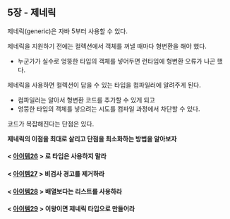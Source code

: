 ## 5장 - 제네릭

제네릭(generic)은 자바 5부터 사용할 수 있다.

제네릭을 지원하기 전에는 컬렉션에서 객체를 꺼낼 때마다 형변환을 해야 했다.

- 누군가가 실수로 엉뚱한 타입의 객체를 넣어두면 런타임에 형변환 오류가 나곤 했다.

제네릭을 사용하면 컬렉션이 담을 수 있는 타입을 컴파일러에 알려주게 된다.

- 컴파일러는 알아서 형변환 코드를 추가할 수 있게 되고
- 엉뚱한 타입의 객체를 넣으려는 시도를 컴파일 과정에서 차단할 수 있다.

코드가 복잡해진다는 단점은 있다.

**제네릭의 이점을 최대로 살리고 단점을 최소화하는 방법을 알아보자**

#### < [아이템26](https://github.com/ziippy/EffectiveJava/tree/master/src/chapter5/item26) > 로 타입은 사용하지 말라

#### < [아이템27](https://github.com/ziippy/EffectiveJava/tree/master/src/chapter5/item27) > 비검사 경고를 제거하라

#### < [아이템28](https://github.com/ziippy/EffectiveJava/tree/master/src/chapter5/item28) > 배열보다는 리스트를 사용하라

#### < [아이템29](https://github.com/ziippy/EffectiveJava/tree/master/src/chapter5/item29) > 이왕이면 제네릭 타입으로 만들어라 
